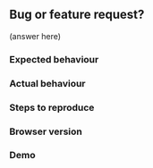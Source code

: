## Bug or feature request?
(answer here)

<!--
If raising a feature request please be sure to have a search
through other open and closed issues tagged with 'new feature'
-->

<!-- If raising a bug -->
### Expected behaviour

### Actual behaviour

### Steps to reproduce

### Browser version
<!-- 
Keep in mind our supported browser matrix https://confluence.atlassian.com/cloud/supported-browsers-744721663.html 
If you raise a bug that is not in a supported version we will not be fixing it
-->

### Demo
<!--
Please provide a webpack bin to show the issue. Here is a boilerplate to help you get started:
https://www.webpackbin.com/bins/-Kr9aE9jnUeWlphY8wsw

If you paste a big block of code it can be difficult to debug it.

If it is a visual bug, a video or a gif would be helpful also.

Issues without demo's may not be investigated
-->

<!-- 
Note: stale issues will be removed
When a maintainer asks a question about an issue and it is not responded to within a reasonable timeframe then the issue will be closed. We don't want this to happen - but we also do not want to accumulate stale issues
--->
